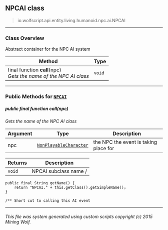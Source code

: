 ## NPCAI __class__

>io.wolfscript.api.entity.living.humanoid.npc.ai.NPCAI

---

### Class Overview

Abstract container for the NPC AI system

Method | Type   
--- | :--- 
final function __call__(npc) <br> _Gets the name of the NPC AI class_ | `void`



---


### Public Methods for [`NPCAI`](NPCAI.md)

##### <a id='call'></a>public final function __call__(npc)

_Gets the name of the NPC AI class_

Argument | Type | Description  
--- | --- | --- 
npc | [`NonPlayableCharacter`](..\..\NonPlayableCharacter.md) | the NPC the event is taking place for

Returns | Description
--- | --- 
`void` | NPCAI subclass name /
    public final String getName() {
        return "NPCAI." + this.getClass().getSimpleName();
    }

    /** Short cut to calling this AI event


---


###### This file was system generated using custom scripts copyright (c) 2015 Mining Wolf.
	

